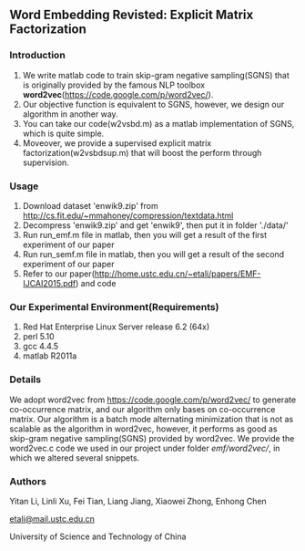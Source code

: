 ## Word Embedding Revisted: Explicit Matrix Factorization

### Introduction

1. We write matlab code to train skip-gram negative sampling(SGNS) that is originally provided by the famous NLP toolbox **word2vec**(https://code.google.com/p/word2vec/).
2. Our objective function is equivalent to SGNS, however, we design our algorithm in another way.
3. You can take our code(w2vsbd.m) as a matlab implementation of SGNS, which is quite simple.
4. Moveover, we provide a supervised explicit matrix factorization(w2vsbdsup.m) that will boost the perform through supervision.

### Usage

1. Download dataset 'enwik9.zip' from http://cs.fit.edu/~mmahoney/compression/textdata.html
2. Decompress 'enwik9.zip' and get 'enwik9', then put it in folder './data/' 
3. Run run_emf.m file in matlab, then you will get a result of the first experiment of our paper
4. Run run_semf.m file in matlab, then you will get a result of the second experiment of our paper
5. Refer to our paper(http://home.ustc.edu.cn/~etali/papers/EMF-IJCAI2015.pdf) and code

### Our Experimental Environment(Requirements)

1. Red Hat Enterprise Linux Server release 6.2 (64x)
2. perl 5.10
3. gcc 4.4.5
4. matlab R2011a

### Details

We adopt word2vec from https://code.google.com/p/word2vec/ to generate co-occurrence matrix, and our algorithm only bases on co-occurrence matrix. Our algorithm is a batch mode alternating minimization that is not as scalable as the algorithm in word2vec, however, it performs as good as skip-gram negative sampling(SGNS) provided by word2vec. We provide the word2vec.c code we used in our project under folder *emf/word2vec/*, in which we altered several snippets.

### Authors

Yitan Li, Linli Xu, Fei Tian, Liang Jiang, Xiaowei Zhong, Enhong Chen

etali@mail.ustc.edu.cn

University of Science and Technology of China

